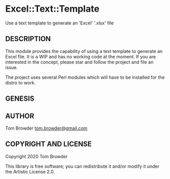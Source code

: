 # Excel::Text::Template

Use a text template to generate an 'Excel'
'.xlsx' file

## DESCRIPTION

This module provides the capability of using a text template
to generate an Excel file. It is a WIP and has no working code
at the moment. If you are interested in the concept, please
star and follow the project and file an issue.

The project uses several Perl modules which will have to
be installed for the distro to work.

## GENESIS 


## AUTHOR

Tom Browder <tom.browder@gmail.com>

## COPYRIGHT AND LICENSE

Copyright 2020 Tom Browder

This library is free software; you can redistribute it and/or modify it under the Artistic License 2.0.

